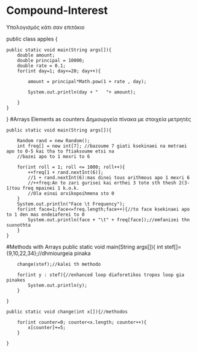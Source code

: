 # Compound-Interest
Υπολογισμός κάτι σαν επιτόκιο

public class apples {
		
	public static void main(String args[]){
		double amount;
		double principal = 10000;
		double rate = 0.1;
		for(int day=1; day<=20; day++){
			
			amount = principal*Math.pow(1 + rate , day);
			
			System.out.println(day + "   "+ amount);
			
		}
	}
}
#Arrays Elements as counters
Δημιουργεία πίνακα με στοιχεία μετρητές

	public static void main(String args[]){
		
		Random rand = new Random();		
		int freq[] = new int[7]; //bazoume 7 giati ksekinaei na metraei apo to 0-5 kai tha to ftiaksoume etsi na 
		//bazei apo to 1 mexri to 6
		
		for(int roll = 1; roll <= 1000; roll++){			
			++freq[1 + rand.nextInt(6)];
			//1 + rand.nextInt(6):mas dinei tous arithmous apo 1 mexri 6
			//++freq:An to zari gurisei kai erthei 3 tote sth thesh 2(3-1)tou freq mpainei 1 k.o.k.
			//Ola einai arxikopoihmena sto 0 			
		}
		System.out.println("Face \t Frequency");
		for(int face=1;face<=freq.length;face++){//to face ksekinaei apo to 1 den mas endeiaferei to 0
			System.out.println(face + "\t" + freq[face]);//emfanizei thn suxnothta 			
		}
	}

#Methods with Arrays
	public static void main(String args[]){
		int stef[]= {9,10,22,34};//dhmiourgeia pinaka
		
		change(stef);//kalei th methodo
		
		for(int y : stef){//enhanced loop diaforetikos tropos loop gia pinakes
			System.out.println(y);
		}
		
	}
	
	public static void change(int x[]){//methodos
		
		for(int counter=0; counter<x.length; counter++){
			x[counter]+=5;			
		}
		
	}
